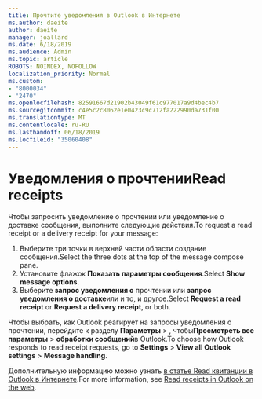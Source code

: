 ```yaml
---
title: Прочтите уведомления в Outlook в Интернете
ms.author: daeite
author: daeite
manager: joallard
ms.date: 6/18/2019
ms.audience: Admin
ms.topic: article
ROBOTS: NOINDEX, NOFOLLOW
localization_priority: Normal
ms.custom:
- "8000034"
- "2470"
ms.openlocfilehash: 82591667d21902b43049f61c977017a9d4bec4b7
ms.sourcegitcommit: c4e5c2c8062e1e0423c9c712fa222990da731f00
ms.translationtype: MT
ms.contentlocale: ru-RU
ms.lasthandoff: 06/18/2019
ms.locfileid: "35060408"
---
```

# <a name="read-receipts"></a><span data-ttu-id="fbe1c-102">Уведомления о прочтении</span><span class="sxs-lookup"><span data-stu-id="fbe1c-102">Read receipts</span></span>

<span data-ttu-id="fbe1c-103">Чтобы запросить уведомление о прочтении или уведомление о доставке сообщения, выполните следующие действия.</span><span class="sxs-lookup"><span data-stu-id="fbe1c-103">To request a read receipt or a delivery receipt for your message:</span></span>

1. <span data-ttu-id="fbe1c-104">Выберите три точки в верхней части области создание сообщения.</span><span class="sxs-lookup"><span data-stu-id="fbe1c-104">Select the three dots at the top of the message compose pane.</span></span>
1. <span data-ttu-id="fbe1c-105">Установите флажок **Показать параметры сообщения**.</span><span class="sxs-lookup"><span data-stu-id="fbe1c-105">Select **Show message options**.</span></span>
1. <span data-ttu-id="fbe1c-106">Выберите **запрос уведомления о** прочтении или **запрос уведомления о доставке**или и то, и другое.</span><span class="sxs-lookup"><span data-stu-id="fbe1c-106">Select **Request a read receipt** or **Request a delivery receipt**, or both.</span></span>

<span data-ttu-id="fbe1c-107">Чтобы выбрать, как Outlook реагирует на запросы уведомления о прочтении, перейдите к разделу **Параметры** > , чтобы**Просмотреть все параметры** > **обработки сообщений**в Outlook.</span><span class="sxs-lookup"><span data-stu-id="fbe1c-107">To choose how Outlook responds to read receipt requests, go to **Settings** > **View all Outlook settings** > **Message handling**.</span></span>

<span data-ttu-id="fbe1c-108">Дополнительную информацию можно узнать [в статье Read квитанции в Outlook в Интернете](https://support.office.com/article/e09af74d-3519-45fc-a680-37a538a92157).</span><span class="sxs-lookup"><span data-stu-id="fbe1c-108">For more information, see [Read receipts in Outlook on the web](https://support.office.com/article/e09af74d-3519-45fc-a680-37a538a92157).</span></span>